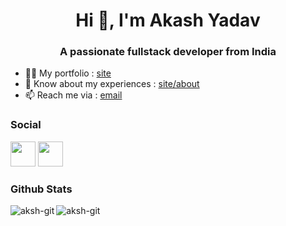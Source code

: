 <h1 align="center">Hi 👋, I'm Akash Yadav</h1>
<h3 align="center">A passionate fullstack developer from India</h3>

- 👨‍💻 My portfolio : [site](https://aksh-web.netlify.app)
- 📄 Know about my experiences : [site/about](https://aksh-web.netlify.app/about)
- 📫 Reach me via : [email](mailto:sharewithakashyadav@gmail.com?body=%0D%0A%0D%0A%0D%0A-got%20from%20github) 

### Social
<p aligen="left">
  <a target="_blank" rel="noreferrer" href="https://instagram.com/ig_akash369"><img src="https://instagram.com/favicon.ico"  width="40" height="40"/></a>
  <a target="_blank" rel="noreferrer" href="https://instagram.com/akash_369_"><img src="https://raw.githubusercontent.com/rahuldkjain/github-profile-readme-generator/master/src/images/icons/Social/twitter.svg"  width="40" height="40" /></a>
</p>

### Github Stats
<img align="center" src="https://github-readme-stats.vercel.app/api?username=aksh-git&show_icons=true&locale=en" alt="aksh-git" />

<img align="left" src="https://github-readme-stats.vercel.app/api/top-langs?username=aksh-git&show_icons=true&locale=en&layout=compact" alt="aksh-git" />

<!---
aksh-git/aksh-git is a ✨ special ✨ repository because its `README.md` (this file) appears on your GitHub profile.
You can click the Preview link to take a look at your changes.
--->
